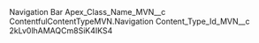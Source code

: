<?xml version="1.0" encoding="UTF-8"?>
<CustomMetadata xmlns="http://soap.sforce.com/2006/04/metadata" xmlns:xsi="http://www.w3.org/2001/XMLSchema-instance" xmlns:xsd="http://www.w3.org/2001/XMLSchema">
    <label>Navigation Bar</label>
    <values>
        <field>Apex_Class_Name_MVN__c</field>
        <value xsi:type="xsd:string">ContentfulContentTypeMVN.Navigation</value>
    </values>
    <values>
        <field>Content_Type_Id_MVN__c</field>
        <value xsi:type="xsd:string">2kLv0lhAMAQCm8SiK4IKS4</value>
    </values>
</CustomMetadata>
